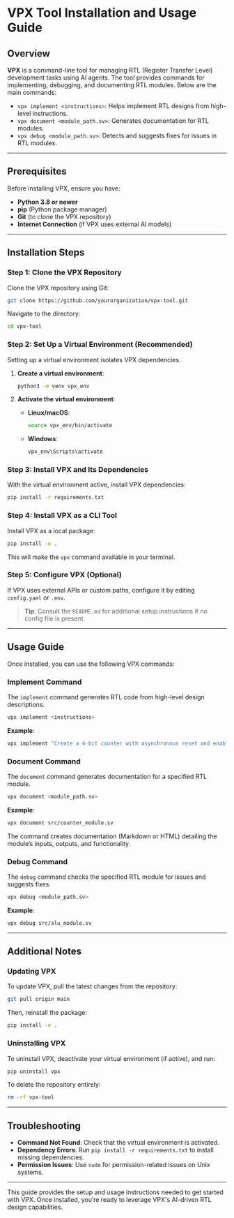 # VPX Tool Installation and Usage Guide

## Overview
**VPX** is a command-line tool for managing RTL (Register Transfer Level) development tasks using AI agents. The tool provides commands for implementing, debugging, and documenting RTL modules. Below are the main commands:

- `vpx implement <instructions>`: Helps implement RTL designs from high-level instructions.
- `vpx document <module_path.sv>`: Generates documentation for RTL modules.
- `vpx debug <module_path.sv>`: Detects and suggests fixes for issues in RTL modules.

---

## Prerequisites

Before installing VPX, ensure you have:

- **Python 3.8 or newer**
- **pip** (Python package manager)
- **Git** (to clone the VPX repository)
- **Internet Connection** (if VPX uses external AI models)

---

## Installation Steps

### Step 1: Clone the VPX Repository

Clone the VPX repository using Git:

```bash
git clone https://github.com/yourorganization/vpx-tool.git
```

Navigate to the directory:

```bash
cd vpx-tool
```

### Step 2: Set Up a Virtual Environment (Recommended)

Setting up a virtual environment isolates VPX dependencies.

1. **Create a virtual environment**:

    ```bash
    python3 -m venv vpx_env
    ```

2. **Activate the virtual environment**:
   - **Linux/macOS**: 
     ```bash
     source vpx_env/bin/activate
     ```
   - **Windows**:
     ```bash
     vpx_env\Scripts\activate
     ```

### Step 3: Install VPX and Its Dependencies

With the virtual environment active, install VPX dependencies:

```bash
pip install -r requirements.txt
```

### Step 4: Install VPX as a CLI Tool

Install VPX as a local package:

```bash
pip install -e .
```

This will make the `vpx` command available in your terminal.

### Step 5: Configure VPX (Optional)

If VPX uses external APIs or custom paths, configure it by editing `config.yaml` or `.env`.

> **Tip**: Consult the `README.md` for additional setup instructions if no config file is present.

---

## Usage Guide

Once installed, you can use the following VPX commands:

### Implement Command

The `implement` command generates RTL code from high-level design descriptions.

```bash
vpx implement <instructions>
```

**Example**:
```bash
vpx implement "Create a 4-bit counter with asynchronous reset and enable"
```

### Document Command

The `document` command generates documentation for a specified RTL module.

```bash
vpx document <module_path.sv>
```

**Example**:
```bash
vpx document src/counter_module.sv
```

The command creates documentation (Markdown or HTML) detailing the module’s inputs, outputs, and functionality.

### Debug Command

The `debug` command checks the specified RTL module for issues and suggests fixes.

```bash
vpx debug <module_path.sv>
```

**Example**:
```bash
vpx debug src/alu_module.sv
```

---

## Additional Notes

### Updating VPX

To update VPX, pull the latest changes from the repository:

```bash
git pull origin main
```

Then, reinstall the package:

```bash
pip install -e .
```

### Uninstalling VPX

To uninstall VPX, deactivate your virtual environment (if active), and run:

```bash
pip uninstall vpx
```

To delete the repository entirely:

```bash
rm -rf vpx-tool
```

---

## Troubleshooting

- **Command Not Found**: Check that the virtual environment is activated.
- **Dependency Errors**: Run `pip install -r requirements.txt` to install missing dependencies.
- **Permission Issues**: Use `sudo` for permission-related issues on Unix systems.

---

This guide provides the setup and usage instructions needed to get started with VPX. Once installed, you’re ready to leverage VPX's AI-driven RTL design capabilities.
